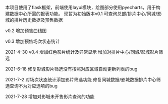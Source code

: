 本项目使用了flask框架，前端使用layui模块，绘图部分使用pyecharts，用于构建数据中心所需的报表功能。
现暂为初始版本v0.1
可查询总部/排片中心/同城/影城的排片历史数据及预售数据

v0.2
增加预售曲线图

v0.3
增加预售场次状态统计

2021-4-30 v0.4
增加红色影片统计及异常显示
增加对排片中心/同城/影城影片筛选

2021-6-18
修复影城影片筛选没有按照对应区域自动更新列表的bug

2021-7-2
对场次状态统计添加影片筛选功能
修复同城数据/影城数据排片中心筛选查询不为对应选项的bug

2021-7-28
增加对影城未开售影片查询的功能